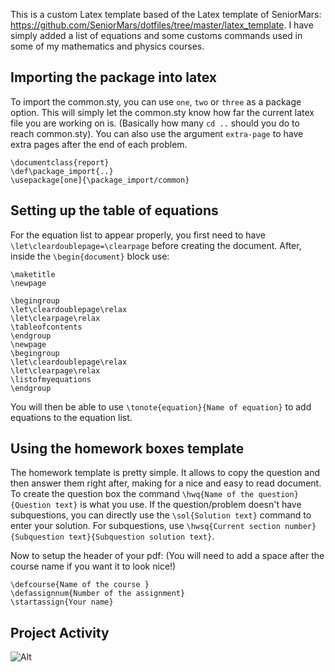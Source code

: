 This is a custom Latex template based of the Latex template of SeniorMars: https://github.com/SeniorMars/dotfiles/tree/master/latex_template.
I have simply added a list of equations and some customs commands used in some of my mathematics and physics courses.

## Importing the package into latex

To import the common.sty, you can use `one`, `two` or `three` as a package option. This will simply let the common.sty know how far the current latex file you are working on is. (Basically how many `cd ..` should you do to reach common.sty). You can also use the argument `extra-page` to have extra pages after the end of each problem.

```
\documentclass{report}
\def\package_import{..}
\usepackage[one]{\package_import/common}
```

## Setting up the table of equations

For the equation list to appear properly, you first need to have `\let\cleardoublepage=\clearpage` before creating the document. After, inside the `\begin{document}` block use:

```
\maketitle
\newpage

\begingroup
\let\cleardoublepage\relax
\let\clearpage\relax
\tableofcontents
\endgroup
\newpage
\begingroup 
\let\cleardoublepage\relax
\let\clearpage\relax
\listofmyequations
\endgroup
```

You will then be able to use `\tonote{equation}{Name of equation}` to add equations to the equation list.

## Using the homework boxes template

The homework template is pretty simple. It allows to copy the question and then answer them right after, making for a nice and easy to read document. To create the question box the command `\hwq{Name of the question}{Question text}` is what you use. If the question/problem doesn't have subquestions, you can directly use the `\sol{Solution text}` command to enter your solution. For subquestions, use `\hwsq{Current section number}{Subquestion text}{Subquestion solution text}`.

Now to setup the header of your pdf: (You will need to add a space after the course name if you want it to look nice!)

```
\defcourse{Name of the course }
\defassignnum{Number of the assignment}
\startassign{Your name}
```

## Project Activity

![Alt](https://repobeats.axiom.co/api/embed/0d37afef6c8b5e936032b6a3cb001f42f9b8ece0.svg "Repobeats analytics image")
